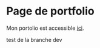 # Page de portfolio

Mon portolio est accessible [ici](https://eddyfrc.github.io/docs).

test de la branche dev